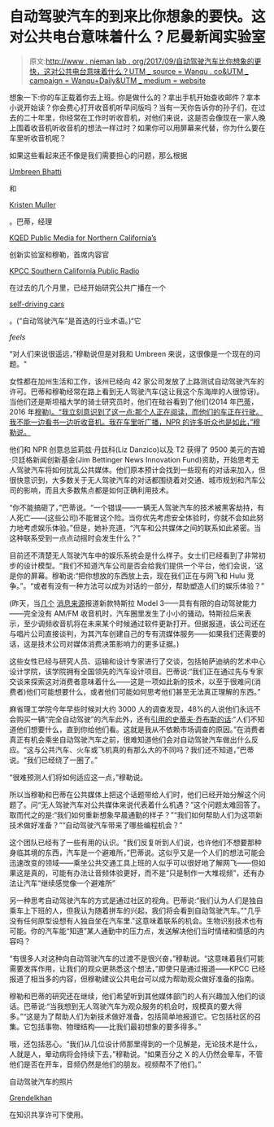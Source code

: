 # 自动驾驶汽车的到来比你想象的要快。这对公共电台意味着什么？尼曼新闻实验室

> 原文:[http://www . nieman lab . org/2017/09/自动驾驶汽车比你想象的更快，这对公共电台意味着什么？UTM _ source = Wanqu . co&UTM _ campaign = Wanqu+Daily&UTM _ medium = website](http://www.niemanlab.org/2017/09/self-driving-cars-are-coming-faster-than-you-think-what-will-that-mean-for-public-radio/?utm_source=wanqu.co&utm_campaign=Wanqu+Daily&utm_medium=website)

想象一下:你的车正载着你去上班。你是做什么的？拿出手机开始查收邮件？拿本小说开始读？你会费心打开收音机听早间版吗？当有一天你告诉你的孙子们，在过去的二十年里，你经常在工作时听收音机，对他们来说，这是否会像现在一家人晚上围着收音机听收音机的想法一样过时？如果你可以用屏幕来代替，你为什么要在车里听收音机呢？

如果这些看起来还不像是我们需要担心的问题，那么根据

[Umbreen Bhatti](https://twitter.com/ub14)

和

[Kristen Muller](https://twitter.com/krismul)

。巴蒂，经理

[KQED Public Media for Northern California’s](http://www.kqed.org/)

创新实验室和穆勒，首席内容官

[KPCC Southern California Public Radio](https://www.scpr.org/)

在过去的几个月里，已经开始研究公共广播在一个

[self-driving cars](https://en.wikipedia.org/wiki/Autonomous_car)

。(“自动驾驶汽车”是首选的行业术语。)“它

*feels*

“对人们来说很遥远，”穆勒说但是对我和 Umbreen 来说，这很像是一个现在的问题。"

女性都在加州生活和工作，该州已经向 42 家公司发放了上路测试自动驾驶汽车的许可。巴蒂和穆勒经常在路上看到无人驾驶汽车(这让我这个东海岸的人很惊讶)。当他们还是斯坦福大学的骑士研究员时，他们在硅谷看到了他们(2014 年[巴蒂](http://jsk.stanford.edu/fellows/class-of-2014/umbreen-bhatti/)，2016 年[穆勒)。“我立刻意识到了这一点:那个人正在阅读，而他们的车正在行驶。我不能一边看书一边听收音机。我在车里听广播，NPR 的许多听众也是如此，”穆勒说。](http://jsk.stanford.edu/fellows/class-of-2016/kristen-muller/)

他们和 NPR 创意总监莉兹·丹兹科(Liz Danzico)以及 T2 获得了 9500 美元的吉姆·贝廷格新闻创新基金(Jim Bettinger News Innovation Fund)资助，开始思考无人驾驶汽车将如何扰乱公共媒体。他们原本预计会找到一些现有的对话来加入，但很快意识到，大多数关于无人驾驶汽车的对话都围绕着对交通、城市规划和汽车公司的影响，而且大多数焦点都是如何正确利用技术。

“你不能搞砸了，”巴蒂说。“一个错误——一辆无人驾驶汽车的技术被黑客劫持，有人死亡——(这些公司)不能冒这个险。当你优先考虑安全体验时，你就不会如此努力地考虑娱乐体验。”但是，她补充道，“汽车和公共媒体之间的联系如此紧密。当这种联系受到一点点动摇时会发生什么？”

目前还不清楚无人驾驶汽车中的娱乐系统会是什么样子。女士们已经看到了非常初步的设计模型。“我们不知道汽车公司是否会给我们提供一个平台，他们会说，‘这是你的屏幕。穆勒说:“把你想放的东西放上去，现在我们正在与网飞和 Hulu 竞争。”。“或者有没有一种方法可以成为对话的一部分，帮助塑造人们的娱乐体验？”

(昨天，当[几个](http://www.thedrive.com/news/14610/tesla-model-3-leaves-drivers-with-no-way-to-play-their-own-music) [消息来源](https://www.theverge.com/2017/9/25/16360760/tesla-model-3-touchscreen-ux-video)报道新款特斯拉 Model 3——具有有限的自动驾驶能力——完全没有 AM/FM 收音机时，汽车圈里发生了小小的骚动。特斯拉后来表示，至少调频收音机将在未来某个时候通过软件更新打开。但据报道，该公司还在与唱片公司直接谈判，为其汽车创建自己的专有流媒体服务——如果我们还需要的话，这是技术公司对媒体消费决策影响力的更多证据。)

这些女性已经与研究人员、运输和设计专家进行了交谈，包括帕萨迪纳的艺术中心设计学院，该学院拥有全国领先的汽车设计项目。巴蒂说:“我们正在通过先与专家交谈来探索这对消费者意味着什么——这是一项如此新的技术，以至于很难问(消费者)他们可能想要什么，或者他们可能如何思考他们甚至无法真正理解的东西。”

麻省理工学院今年早些时候对大约 3000 人的调查发现，48%的人说他们永远不会购买一辆“完全自动驾驶”的汽车此外，还有[引用的史蒂夫·乔布斯的话](https://medium.com/@mktgwithmeaning/that-steve-jobs-research-quote-should-rip-e8f3335ec66):“人们不知道他们想要什么，直到你给他们看。这就是我从不依赖市场调查的原因。”在消费者真正有机会乘坐自动驾驶汽车之前，很难知道他们会对自动驾驶汽车做出什么反应。“这与公共汽车、火车或飞机真的有那么大的不同吗？我们还不知道，”巴蒂说。“我们已经绕了一圈了。”

“很难预测人们将如何适应这一点，”穆勒说。

所以当穆勒和巴蒂在公共媒体上把这个话题带给人们时，他们已经开始分解这个问题了。问“无人驾驶汽车对公共媒体来说代表着什么机遇？”这个问题太难回答了。取而代之的是:“我们如何重新想象早晨通勤的样子？”“我们如何帮助人们为这项新技术做好准备？”“自动驾驶汽车带来了哪些编程机会？”

这个团队已经有了一些有用的认识。“我们反复听到人们说，也许他们不想要那种身临其境的东西，汽车是一个避难所，”巴蒂说。这似乎又是一个人们的想法可能会迅速改变的领域——乘坐公共交通工具上班的人似乎可以很好地了解网飞——但如果这是真的，可能有办法让音频体验更好，而不是“只是制作一大堆视频”，还有办法让汽车“继续感觉像一个避难所”

另一种思考自动驾驶汽车的方式是通过社区的视角。巴蒂说:“我们认为人们是独自乘车上下班的人，但我认为随着拼车的兴起，我们将会看到自动驾驶汽车。”"几乎没有任何原型设想有人独自坐在汽车里."这意味着联系的机会。生物识别技术也有可能。你的汽车能“知道”某人通勤中的压力点，发送解决他们当时情绪和情感的内容吗？

“有很多人对这种向自动驾驶汽车的过渡不是很兴奋，”穆勒说。“这意味着我们可能需要发挥作用，让我们的观众更熟悉这个想法，”即使只是通过报道——KPCC 已经报道了相当多的内容，但穆勒建议公共电台可以成为帮助观众做好准备的指南。

穆勒和巴蒂的研究还在继续，他们希望听到其他媒体部门的人有兴趣加入他们的谈话。巴蒂说:“当我想到无人驾驶汽车为观众服务的机会时，规模真的要大得多。”“这是为了帮助人们为新技术做好准备，包括简单地报道它。它包括社区的召集。它包括事物、物理结构——比我们最初想象的要多得多。”

哦，还包括恶心。“我们从几位设计师那里得到的一个见解是，无论技术是什么，人就是人，晕动病将会持续下去，”穆勒说。“如果百分之 X 的人仍然会晕车，不管他们是否在开车，音频仍然是他们的朋友。视频帮不了他们。”

自动驾驶汽车的照片

[Grendelkhan](https://commons.wikimedia.org/wiki/File:Google_self-driving_Lexus_RX450h_rear_view.gk.jpg)

在知识共享许可下使用。